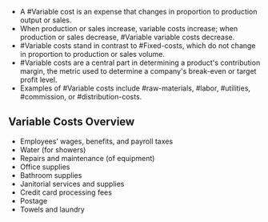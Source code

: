
-   A #Variable cost is an expense that changes in proportion to production output or sales.
-   When production or sales increase, variable costs increase; when production or sales decrease, #Variable variable costs decrease.
-   #Variable costs stand in contrast to #Fixed-costs, which do not change in proportion to production or sales volume.
-   #Variable costs are a central part in determining a product's contribution margin, the metric used to determine a company's break-even or target profit level.
-   Examples of #Variable costs include #raw-materials, #labor, #utilities, #commission, or #distribution-costs.

## Variable Costs Overview
-   Employees’ wages, benefits, and payroll taxes
-   Water (for showers)
-   Repairs and maintenance (of equipment)
-   Office supplies
-   Bathroom supplies
-   Janitorial services and supplies
-   Credit card processing fees
-   Postage
-   Towels and laundry
